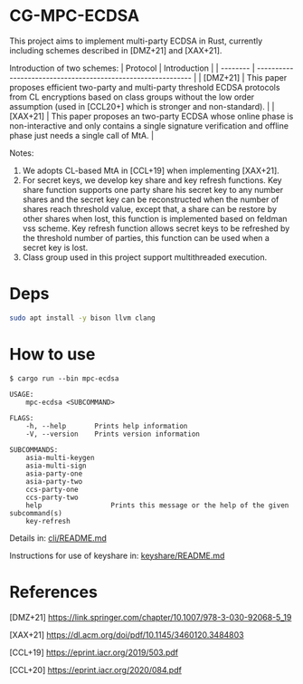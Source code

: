 # CG-MPC-ECDSA
This project aims to implement multi-party ECDSA in Rust, currently including schemes described in [DMZ+21] and  [XAX+21]. 

Introduction of two schemes:
| Protocol | Introduction                                                 |
| -------- | ------------------------------------------------------------ |
| [DMZ+21]   | This paper proposes efficient two-party and multi-party threshold ECDSA protocols from CL encryptions based on class groups without the low order assumption (used in [CCL20+] which is stronger and non-standard). |
| [XAX+21]   | This paper proposes an two-party ECDSA whose online phase is non-interactive and only contains a single signature verification and offline phase just needs a single call of MtA. |

Notes:
1. We adopts CL-based MtA in [CCL+19] when implementing [XAX+21].
2. For secret keys, we develop key share and key refresh functions. Key share function supports one party share his secret key to any number shares and the secret key can be reconstructed when the number of shares reach threshold value, except that, a share can be restore by other shares when lost, this function is implemented based on feldman vss scheme. Key refresh function allows secret keys to be refreshed by the threshold number of parties, this function can be used when a secret key is lost.
3. Class group used in this project support multithreaded execution.


# Deps

```sh
sudo apt install -y bison llvm clang
```

# How to use
```shell
$ cargo run --bin mpc-ecdsa

USAGE:
    mpc-ecdsa <SUBCOMMAND>

FLAGS:
    -h, --help       Prints help information
    -V, --version    Prints version information

SUBCOMMANDS:
    asia-multi-keygen    
    asia-multi-sign      
    asia-party-one       
    asia-party-two       
    ccs-party-one        
    ccs-party-two        
    help                 Prints this message or the help of the given subcommand(s)
    key-refresh
```
Details in: 
[cli/README.md](cli/README.md)

Instructions for use of keyshare in:
[keyshare/README.md](keyshare/README.md)

# References
[DMZ+21] <https://link.springer.com/chapter/10.1007/978-3-030-92068-5_19>

[XAX+21] <https://dl.acm.org/doi/pdf/10.1145/3460120.3484803>

[CCL+19] <https://eprint.iacr.org/2019/503.pdf>

[CCL+20] <https://eprint.iacr.org/2020/084.pdf>
